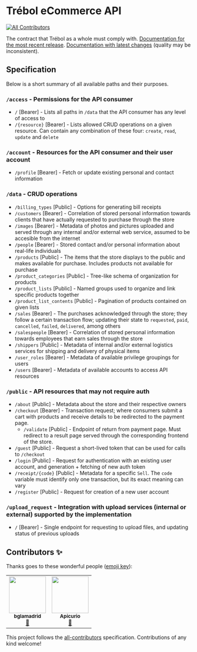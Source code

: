 # Trébol eCommerce API
<!-- ALL-CONTRIBUTORS-BADGE:START - Do not remove or modify this section -->
[![All Contributors](https://img.shields.io/badge/all_contributors-2-orange.svg?style=flat-square)](#contributors-)
<!-- ALL-CONTRIBUTORS-BADGE:END -->

The contract that Trébol as a whole must comply with.
[Documentation for the most recent release](https://studio-ws.apicur.io/sharing/b0bc9a13-4e93-4be2-8636-108986e75ce4).
[Documentation with latest changes](https://studio-ws.apicur.io/sharing/817cd752-6043-4a6e-a230-ac0d70d07a43) (quality may be inconsistent).

## Specification

Below is a short summary of all available paths and their purposes.

### `/access` - Permissions for the API consumer

- `/` [Bearer] - Lists all paths in `/data` that the API consumer has any level of access to
- `/{resource}` [Bearer] - Lists allowed CRUD operations on a given resource. Can contain any combination of these four: `create`, `read`, `update` and `delete`

### `/account` - Resources for the API consumer and their user account

- `/profile` [Bearer] - Fetch or update existing personal and contact information

### `/data` - CRUD operations

- `/billing_types` [Public] - Options for generating bill receipts
- `/customers` [Bearer] - Correlation of stored personal information towards clients that have actually requested to purchase through the store
- `/images` [Bearer] - Metadata of photos and pictures uploaded and served through any internal and/or external web service, assumed to be accesible from the internet
- `/people` [Bearer] - Stored contact and/or personal information about real-life individuals
- `/products` [Public] - The items that the store displays to the public and makes available for purchase. Includes products not available for purchase
- `/product_categories` [Public] - Tree-like schema of organization for products
- `/product_lists` [Public] - Named groups used to organize and link specific products together
- `/product_list_contents` [Public] - Pagination of products contained on given lists
- `/sales` [Bearer] - The purchases acknowledged through the store; they follow a certain transaction flow; updating their state to `requested`, `paid`, `cancelled`, `failed`, `delivered`, among others
- `/salespeople` [Bearer] - Correlation of stored personal information towards employees that earn sales through the store
- `/shippers` [Public] - Metadata of internal and/or external logistics services for shipping and delivery of physical items
- `/user_roles` [Bearer] - Metadata of available privilege groupings for users
- `/users` [Bearer] - Metadata of available accounts to access API resources

### `/public` - API resources that may not require auth

- `/about` [Public] - Metadata about the store and their respective owners
- `/checkout` [Bearer] - Transaction request; where consumers submit a cart with products and receive details to be redirected to the payment page.
  - `/validate` [Public] - Endpoint of return from payment page. Must redirect to a result page served through the corresponding frontend of the store.
- `/guest` [Public] - Request a short-lived token that can be used for calls to `/checkout`
- `/login` [Public] - Request for authentication with an existing user account, and generation + fetching of new auth token
- `/receipt/{code}` [Public] - Metadata for a specific `Sell`. The `code` variable must identify only one transaction, but its exact meaning can vary
- `/register` [Public] - Request for creation of a new user account

### `/upload_request` - Integration with upload services (internal or external) supported by the implementation

- `/` [Bearer] - Single endpoint for requesting to upload files, and updating status of previous uploads

## Contributors ✨

Thanks goes to these wonderful people ([emoji key](https://allcontributors.org/docs/en/emoji-key)):

<!-- ALL-CONTRIBUTORS-LIST:START - Do not remove or modify this section -->
<!-- prettier-ignore-start -->
<!-- markdownlint-disable -->
<table>
  <tr>
    <td align="center"><a href="http://benjaminlamadrid.cl"><img src="https://avatars.githubusercontent.com/u/68207359?v=4?s=100" width="100px;" alt=""/><br /><sub><b>bglamadrid</b></sub></a><br /><a href="#design-bglamadrid" title="Design">🎨</a></td>
    <td align="center"><a href="http://www.apicur.io/"><img src="https://avatars.githubusercontent.com/u/28107283?v=4?s=100" width="100px;" alt=""/><br /><sub><b>Apicurio</b></sub></a><br /><a href="#tool-Apicurio" title="Tools">🔧</a></td>
  </tr>
</table>

<!-- markdownlint-restore -->
<!-- prettier-ignore-end -->

<!-- ALL-CONTRIBUTORS-LIST:END -->

This project follows the [all-contributors](https://github.com/all-contributors/all-contributors) specification. Contributions of any kind welcome!
